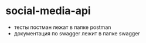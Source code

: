 # social-media-api
- тесты постман лежат в папке postman
- документация по swagger лежит в папке swagger
